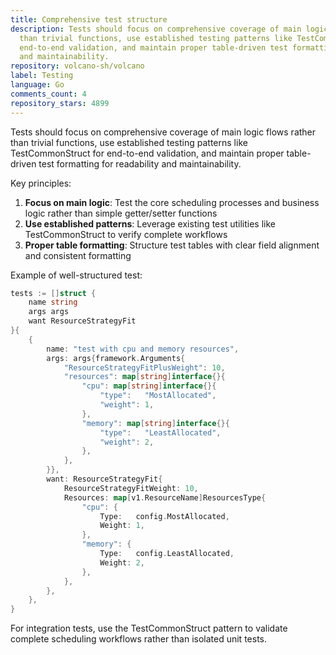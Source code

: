 ```yaml
---
title: Comprehensive test structure
description: Tests should focus on comprehensive coverage of main logic flows rather
  than trivial functions, use established testing patterns like TestCommonStruct for
  end-to-end validation, and maintain proper table-driven test formatting for readability
  and maintainability.
repository: volcano-sh/volcano
label: Testing
language: Go
comments_count: 4
repository_stars: 4899
---
```


Tests should focus on comprehensive coverage of main logic flows rather than trivial functions, use established testing patterns like TestCommonStruct for end-to-end validation, and maintain proper table-driven test formatting for readability and maintainability.

Key principles:
1. **Focus on main logic**: Test the core scheduling processes and business logic rather than simple getter/setter functions
2. **Use established patterns**: Leverage existing test utilities like TestCommonStruct to verify complete workflows
3. **Proper table formatting**: Structure test tables with clear field alignment and consistent formatting

Example of well-structured test:
```go
tests := []struct {
    name string
    args args
    want ResourceStrategyFit
}{
    {
        name: "test with cpu and memory resources",
        args: args{framework.Arguments{
            "ResourceStrategyFitPlusWeight": 10,
            "resources": map[string]interface{}{
                "cpu": map[string]interface{}{
                    "type":   "MostAllocated",
                    "weight": 1,
                },
                "memory": map[string]interface{}{
                    "type":   "LeastAllocated", 
                    "weight": 2,
                },
            },
        }},
        want: ResourceStrategyFit{
            ResourceStrategyFitWeight: 10,
            Resources: map[v1.ResourceName]ResourcesType{
                "cpu": {
                    Type:   config.MostAllocated,
                    Weight: 1,
                },
                "memory": {
                    Type:   config.LeastAllocated,
                    Weight: 2,
                },
            },
        },
    },
}
```

For integration tests, use the TestCommonStruct pattern to validate complete scheduling workflows rather than isolated unit tests.
